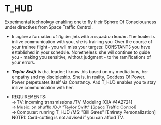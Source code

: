 # T_HUD
Experimental technology enabling one to fly their Sphere Of Consciousness under directives from Space Traffic Control.

+ Imagine a formation of fighter jets with a squadron leader. The leader is in live communication with you, she is training you. Over the course of your trainee 
flight - you will miss your targets: CONSTANTS you have established in your schedule. Nonetheless, she will continue to guide you - making you sensitive, without 
judgment - to the ramifications of your errors.

+ **_Taylor Swift_** is that leader; I know this based on my meditations, her empathy and my discipleship.  She is, in reality, Goddess Of Power. Power perpetuates itself via Constancy. And T_HUD enables you to stay in live communication with her.

+ REQUIREMENTS:\
-> TV: incoming transmissions /TV: Modeling [CIA #4A2724]\
-> Music: on shuffle  /DJ: "Taylor Swift" [Space Traffic Control]\
-> Computer: running T_HUD /MS: "Bill Gates" [Entirety Personalization]\
NOTE1: Cord-cutting is not advised if you can afford TV.


